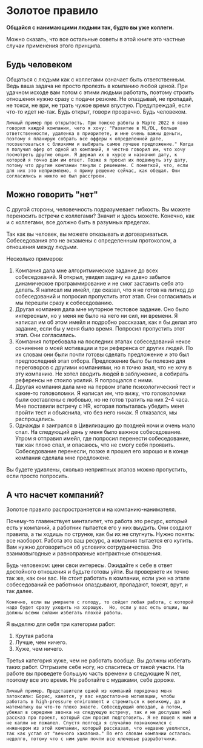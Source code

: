 # Золотое правило

**Общайся с нанимающими людьми так, будто вы уже коллеги.**

Можно сказать, что все остальные советы в этой книге это частные случаи применения этого принципа.

## Будь человеком 

Общаться с людьми как с коллегами означает быть ответственным. Ведь ваша задача не просто пролезть в компанию любой ценой. При удачном исходе вам потом с этими людьми работать, поэтому строить отношения нужно сразу с подачи резюме. Не опаздывай, не пропадай, не токси, не ври, не трать чужое время впустую. Предупреждай, если что-то идет не-так. Будь открыт, говори прозрачно. Будь человеком.

```{note}
Личный пример про открытость. При поиске работы в Марте 2022 я явно говорил каждой компании, чего я хочу: "Развитие в ML/DL, больше ответственности, удаленка в приоритете, и мне очень важны деньги, поэтому я планирую собрать все офферы к определенной дате, посоветоваться с близкими и выбирать самое лучшее предложение." Когда я получил офер от одной из компаний, я честно говорил им, что хочу посмотреть другие опции. Я держал их в курсе и назначил дату, к которой я точно дам им ответ. Позже я просил их подвинуть эту дату, потому что другие компании тянули с решением. С пометкой, что, если для них это неприемлемо, я приму решение сейчас, как обещал. Они согласились и никто не был расстроен. 
```

## Можно говорить "нет"

С другой стороны, человечность подразумевает гибкость. Вы можете переносить встречи с коллегами? Значит и здесь можете. Конечно, как и с коллегами, все должно быть в разумных пределах.

Так как вы человек, вы можете отказывать и договариваться. Собеседования это не экзамены с определенным протоколом, а отношения между людьми. 

Несколько примеров:
1. Компания дала мне алгоритмическое задание до всех собеседований. Я открыл, увидел задачу на давно забытое динамическое программирование и не смог заставить себя это делать. Я написал им имейл, где сказал, что я не готов на литкод до собеседований и попросил пропустить этот этап. Они согласились и мы перешли сразу к собеседованию.
2. Другая компания дала мне муторное тестовое задание. Оно было интересным, но у меня не было на него ни сил, ни времени. Я написал им об этом имейл и подробно рассказал, как я бы делал это задание, если бы у меня было время. Попросил пропустить этот этап. Они согласились.
3. Компания потребовала на последних этапах собеседований некое сочинение о моей мотивации и три референса от других людей. По их словам они были почти готовы сделать предложение и это был предпоследний этап отбора. Предложение было бы полезно для переговоров с другими компаниями, но я точно знал, что не хочу в эту компанию. Не хотел вводить людей в заблужение, а собирать референсы не стоило усилий. Я попрощался с ними.
4. Другая компания дала мне на первом этапе психологический тест и какие-то головоломки. Я написал им, что вижу, что головоломки были составлены с любовью, но не готов тратить на них 2-4 часа. Мне поставили встречу с HR, которая попыталась убедить меня пройти тест и объяснила, что без него никак. Я отказался, мы распрощались. 
5. Однажды я заигрался в Цивилизацию до поздней ночи и очень мало спал. На следующий день у меня было важное собеседование. Утром я отправил имейл, где попросил перенести собеседование, так как плохо спал, и опасаюсь, что не смогу себя проявить. Собеседование перенесли, позже я прошел его хорошо и в конце компания сделала мне предложене.

Вы будете удивлены, сколько неприятных этапов можно пропустить, если просто попросить.

## А что насчет компаний?

Золотое правило распространяется и на компанию-нанимателя. 

Почему-то главенствует менталитет, что работа это ресурс, который есть у компаний, а работник пытается его у них выудить. Они создают правила, а ты ходишь по струнке, как бы их не спугнуть. Нужно понять: все наоборот. Работа это ваш ресурс, а компания пытается его купить. Вам нужно договориться об условиях сотрудничества. Это взаимовыгодные и равноправные контрактные отношения. 

Будь человеком: цени свои интересы. Ожидайте к себе в ответ достойного отношения и будьте готовы уйти. Вы проверяете их точно так же, как они вас. Не стоит работать в компании, если уже на этапе собеседований ее работники опаздывают, пропадают, токсят, врут, и так далее. 

```{note}
Конечно, если вы умираете с голоду, то сойдет любая работа, с которой надо будет сразу уходить на хорошую.  Но, если у вас есть опции, вы должны всеми силами избегать плохой работы. 
```

Я выделяю для себя три категории работ:
1. Крутая работа
2. Лучше, чем ничего. 
3. Хуже, чем ничего. 

Третья категория хуже, чем не работать вообще. Вы должны избегать таких работ. Отгрызите себе ногу, но спаситесь от такой участи. На работе вы проведете большую часть времени в следующие N лет, поэтому  все это время. Не работайте с мудаками, себе дороже.

```{note}
Личный пример. Представители одной из компаний порядочно меня затоксили: Борис, кажется, у вас недостаточно мотивации, чтобы работать в high-pressure environment и стремиться к великому, да и математику вы что-то плохо знаете. Собеседующий опоздал, а потом, убежал в середине звонка на следующую встречу, так и не дослушав мой рассказ про проект, который сам просил подготовить. Я не пошел к ним и не капли не пожалел. Спустя полгода я случайно познакомился с инженером из этой компании, который рассказал, что недавно уволился, так как устал от "вечного хакатона." По его словам компании осталось недолго, потому что с ним ушли почти все ключевые разработчики.
```

